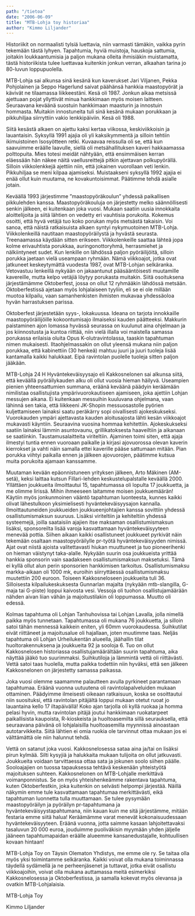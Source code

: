 ```yaml
---
path: "/tietoa"
date: "2006-06-09"
title: "MTB-Lohja toy historiaa"
author: "Kimmo Liljander"
---
```

Historiikit on normaalisti tylsiä luettavia, niin varmasti tämäkin, vaikka pyrin tekemään tästä lyhyen. Tapahtumia, hyviä muistoja, hauskoja sattumia, joitakin loukkaantumisia ja paljon mukana olleita ihmisiäkin muistamatta, tästä historiikista tulee luettavaa kuitenkin jonkun verran, alkaahan tarina jo 80-luvun loppupuolella.

MTB-Lohja sai alkunsa sinä kesänä kun kaverukset Jari Viljanen, Pekka Pohjolainen ja Seppo Hagerlund saivat päähänsä hankkia maastopyörät ja kävivät ne tilaamassa liikkeestäni. Kesä oli 1987. Jonkun aikaa metsissä ajettuaan pojat yllyttivät minua hankkimaan myös moisen laitteen. Seuraavana keväänä suostuin hankkimaan maasturin ja innostuin hommasta. Muitakin innostuneita tuli sinä kesänä mukaan porukkaan ja pikkuhiljaa siirryttiin vakio lenkkipäiviin. Kesä oli 1988.

Siitä kesästä alkaen on ajettu kaksi kertaa viikossa, keskiviikkoisin ja lauantaisin. Syksyllä 1991 ajajia oli yli kaksikymmentä ja silloin tehtiin ikimuistoinen Isosyötteen retki. Kuvaavaa reissulla oli se, että kun saavuimme eräälle laavulle, siellä oli metsähallituksen kaveri hakkaamassa polttopuita. Mies totesi meidät nähtyään, että ensimmäisen kerran eläessään hän näkee näitä vaellusreittejä pitkin ajettavan polkupyörällä.
Silloin viikkolenkkejä ajettiin niin, että jokainen vuorollaan veti lenkin. Pikkuhiljaa se meni kilpaa ajamiseksi. Muistaakseni syksyllä 1992 ajajia ei enää ollut kuin muutama, ne kovakuntoisimmat. Päätimme tehdä asialle jotain.

Keväällä 1993 järjestimme ”maastopyöräkoulun” yhdessä paikallisen pikkulehden kanssa. Maastopyöräkouluja on järjestetty melko säännöllisesti senkin jälkeen, ei kuitenkaan joka vuosi. Mukaan saatiin uusia innokkaita aloittelijoita ja siitä lähtien on vedetty eri vauhtisia porukoita. Kokemus osoitti, että hyvä vetäjä tuo koko porukan myös metsästä takaisin. Voi sanoa, että näistä ratkaisuista alkaen syntyi nykymuotoinen MTB-Lohja. Viikkolenkeillä nautitaan maastopyöräilystä ja hyvästä seurasta. Treenaamassa käydään sitten erikseen. Viikkolenkeille saattaa lähteä jopa kolme erivauhtista porukkaa, auringonottoryhmä, herrasmiehet ja nälkiintyneet sudet. Kun lenkille on lähdössä paljon pyöräilijöitä, silloin porukka jaetaan vielä useampaan ryhmään. Nämä viikkoajot, jotka ovat jatkuneet keskeytymättä vuodesta 1987, ovat MTB-Lohjan selkäranka. Vetovastuu lenkeillä nykyään on jakaantunut pääsääntöisesti muutamille kavereille, mutta kelpo vetäjiä löytyy porukasta muitakin. Siitä osoituksena järjestämämme Oktoberfest, jossa on ollut 12 ryhmääkin lähdössä metsään. Oktoberfestissä ajetaan myös lohjalaiseen tyyliin, eli se ei ole millään muotoa kilpailu, vaan samanhenkisten ihmisten mukavaa yhdessäoloa hyvän harrastuksen parissa.

Oktoberfest järjestetään syys-, lokakuussa. Ideana on tarjota innokkaille maastopyöräilijöille kokoontumisajo ilmaiseksi kauden päätteeksi. Makkurin paistaminen ajon lomassa hyvässä seurassa on kuulunut aina ohjelmaan ja jos kiinnostusta ja kuntoa riittää, niin vielä illalla voi maistella samassa porukassa erilaisia oluita Opus K-olutravintolassa, taaskin tapahtuman nimen mukaisesti. Iltaohjelmassakin on ollut yleensä mukana niin paljon porukkaa, että kabinettiin (30 henkeä) mahtuu juuri ja juuri tuoleja lisää kantamalla kaikki halukkaat. Eipä ravintolan puolelle tuoleja sitten paljon jääkään.

MTB-Lohja 24 H Hyväntekeväisyysajo eli Kakkosnelonen sai alkunsa siitä, että keväällä pyöräilykauden alku oli ollut vuosia hieman häilyvä. Useampien pienien yhteensattumien summana, eräänä keväänä päädyin keräämään nimilistaa osallistujista ympärivuorokautiseen ajamiseen, joka ajettiin Lohjan messujen aikana. Ei kuitenkaan messuihin kuuluvana ohjelmana, vaan lähinnä sen takia, että liikkeeni JK-Shopin messuosastolle pyörien kuljettamiseen lainaksi saatu peräkärry sopi oivallisesti ajokeskukseksi. Vuorokauden ympäri ajettavasta kauden aloitusajosta lähti kesän viikkoajot mukavasti käyntiin. Seuraavina vuosina hommaa kehitettiin. Ajokeskukseksi saatiin lainaksi lämmin asuntovaunu, grillikatoksesta haaveiltiin ja aikanaan se saatiinkin. Taustamusalaitteita viriteltiin. Ajaminen toimi siten, että ajaja ilmestyi tuntia ennen vuoroaan paikalle ja kirjasi ajovuorossa olevan kaverin kierrokset ja vahti näin samalla ettei kaverille pääse sattumaan mitään. Pian porukka viihtyi paikalla ennen ja jälkeen ajovuorojen, päätimme kutsua muita porukoita ajamaan kanssamme.

Muutaman kevään epäonnistuneen yrityksen jälkeen, Arto Mäkinen (AM-setä), keksi laittaa kutsun Fillari-lehden keskustelupalstalle keväällä 2000. Yllättäen joukkueita ilmoittautui 15, tapahtumassa oli lopulta 17 joukkuetta, ja me olimme lirissä. Mihin ihmeeseen laitamme moisen joukkuemäärän! Käytiin myös jonkunmoinen vääntö tapahtuman luonteesta, kunnes kaikki olivat lähestulkoon yksimielisesti hyväntekeväisyysajon kannalla. Ilmoittautuneiden joukkueiden joukkueenjohtajien kanssa sovittiin yhdessä osallistumismaksun suuruus. Lisäksi viriteltiin ja kehiteltiin yhdessä systeemejä, joilla saataisiin ajajien itse maksaman osallistumismaksun lisäksi, sponsoreilta lisää varoja kasvattamaan hyväntekeväisyyteen menevää pottia. Siihen aikaan kaikki osallistuneet joukkueet pyrkivät näin tekemään osaltaan maastopyöräilylle pr-työtä hyväntekeväisyyden nimissä. Ajat ovat niistä ajoista valitettavasti hiukan muuttuneet ja tuo pioneerihenki on hieman väistynyt taka-alalle. Nykyään suurin osa joukkueista yrittää hankkia sponsorin vain saadakseen osallistumismaksun maksetuksi. Tämä ei kyllä ollut alun perin sponsorien hankkimisen tarkoitus. Osallistumismaksu markka-aikaan oli 1000 mk, euroihin siirryttäessä osallistumismaksu muutettiin 200 euroon.
Toiseen Kakkosneloseen joukkueita tuli 36. Silloisesta kilpailukeskuksesta Gunnarlan majalta (nykyään mtb-slangilla, G-maja tai G-piste) loppui kaivosta vesi. Vessoja oli tuohon osallistujamäärään nähden aivan liian vähän ja majoitustilakin oli loppumassa. Muutto oli edessä.

Kolmas tapahtuma oli Lohjan Tanhuhovissa tai Lohjan Lavalla, jolla nimellä paikka myös tunnetaan. Tapahtumassa oli mukana 76 joukkuetta, ja silloin satoi tähän mennessä kaikkein eniten, yli 60mm vuorokaudessa. Suihkutilat eivät riittäneet ja majoitusalue oli hajallaan, joten muutimme taas. Neljäs tapahtuma oli Lohjan Urheilukentän alueella, jäähallin tilat huoltorakennuksena ja joukkueita 92 ja sooloja 6. Tuo on ollut Kakkosnelosen historiassa osallistujamäärältään suurin tapahtuma, aika näyttää jääkö tuo suurimmaksi. Suihkutiloja ja lämmintä vettä oli riittävästi. Vettä satoi taas huolella, mutta paikka todettiin niin hyväksi, että sen jälkeen Kakkosnelonen on järjestetty samassa paikassa.

Joka vuosi olemme saamamme palautteen avulla pyrkineet parantamaan tapahtumaa. Eräänä vuonna uutuutena oli ravintolapalveluiden mukaan ottaminen. Päädyimme ilmeisesti oikeaan ratkaisuun, koska se osoittautui niin suosituksi, että ravintolan pitäjältä loppui mukaan otetut ruoat jo lauantaina kello 17 iltapäivällä! Koko ajan tarjolla oli kyllä ruokaa ja homma pelasi hyvin, mutta ravintolan pitäjä joutui hankkimaan ruokatarpeet paikallisista kaupoista, R-kioskeista ja huoltoasemilta sillä seurauksella, että seuraavana päivänä oli lohjalaisilla huoltoasemilla myynnissä ainoastaan autotarvikkeita. Siitä lähtien ei omia ruokia ole tarvinnut ottaa mukaan jos ei välttämättä ole niin halunnut tehdä.

Vettä on satanut joka vuosi. Kakkosnelosessa sataa aina ja/tai on lisäksi pirun kylmää. Silti kysyjiä ja halukkaita mukaan tulijoita on ollut jatkuvasti. Joukkueita voidaan tarvittaessa ottaa sata ja jokunen soolo siihen päälle. Sooloajajien on tuossa tapauksessa tehtävä keskenään yhteistyötä majoituksen suhteen.
Kakkosnelonen on MTB-Lohjalle merkittävä voimanponnistus. Se on myös yhteishenkeämme rakentava tapahtuma, kuten Oktoberfestkin, joka kuitenkin on selvästi helpompi järjestää. Näillä näkymin emme tule kasvattamaan tapahtumaa merkittävästi, eikä tapahtuman luonnetta tulla muuttamaan. Se tulee pysymään maastopyöräilyn ja pyöräilyn pr-tapahtumana ja hyväntekeväisyystapahtumana, niin kauan kuin me sitä järjestämme, mitään festaria emme siitä halua! Keräämämme varat menevät kokonaisuudessaan hyväntekeväisyyteen. Eräänä vuonna, jotta saimme kasaan lahjoitettavaksi tasaluvun 20 000 euroa, jouduimme puoliväkisin myymään yhden jäljelle jääneen tapahtumapaidan eräälle alueemme kansanedustajalle, kohtuullisen kovaan hintaan!

MTB-Lohja Toy on Täysin Olematon Yhdistys, me emme ole ry. Se taitaa olla myös yksi toimintamme selkäranka. Kaikki voivat olla mukana toiminnassa täydellä sydämellä ja ne perheenjäsenet ja tuttavat, jotka eivät osallistu viikkoajoihin, voivat olla mukana auttamassa meitä esimerkiksi Kakkosnelosessa ja Oktoberfestissa, ja samalla kokevat myös olevansa ja ovatkin MTB-Lohjalaisia.

MTB-Lohja Toy 

Kimmo Liljander